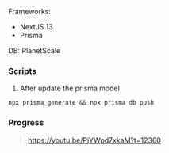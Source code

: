 Frameworks:

- NextJS 13
- Prisma

DB: PlanetScale


### Scripts

1. After update the prisma model

`npx prisma generate && npx prisma db push`

### Progress
> https://youtu.be/PjYWpd7xkaM?t=12360